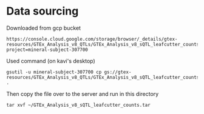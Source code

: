 

# Data sourcing

Downloaded from gcp bucket

```
https://console.cloud.google.com/storage/browser/_details/gtex-resources/GTEx_Analysis_v8_QTLs/GTEx_Analysis_v8_sQTL_leafcutter_counts.tar;tab=live_object?project=mineral-subject-307700
```

Used command (on kavi's desktop) 

```
gsutil -u mineral-subject-307700 cp gs://gtex-resources/GTEx_Analysis_v8_QTLs/GTEx_Analysis_v8_sQTL_leafcutter_counts.tar .
```
Then copy the file over to the server and run in this directory

```
tar xvf ~/GTEx_Analysis_v8_sQTL_leafcutter_counts.tar
```

